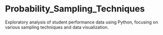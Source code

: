 # Probability_Sampling_Techniques
Exploratory analysis of student performance data using Python, focusing on various sampling techniques and data visualization.
